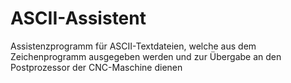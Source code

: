 # ASCII-Assistent
Assistenzprogramm für ASCII-Textdateien, welche aus dem Zeichenprogramm ausgegeben werden und zur Übergabe an den Postprozessor der CNC-Maschine dienen
